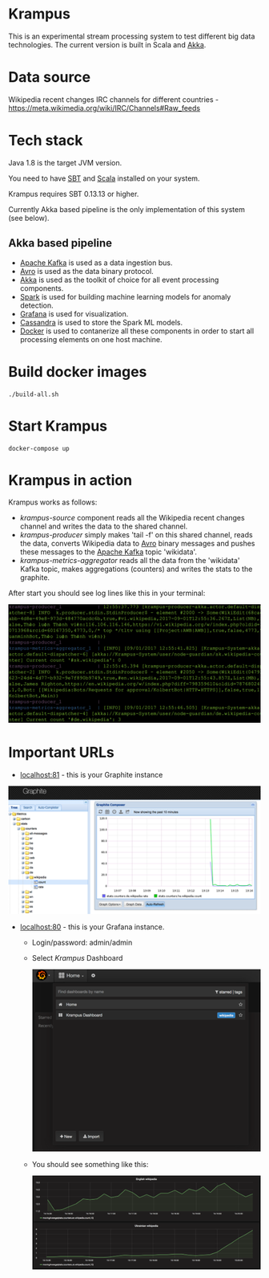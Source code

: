# Krampus

This is an experimental stream processing system to test different big data technologies. The current version is built in 
Scala and [Akka](https://github.com/akka/akka). 

# Data source

Wikipedia recent changes IRC channels for different countries - https://meta.wikimedia.org/wiki/IRC/Channels#Raw_feeds

# Tech stack

Java 1.8 is the target JVM version.

You need to have [SBT](http://www.scala-sbt.org/download.html) and [Scala](https://www.scala-lang.org/) installed on your system.

Krampus requires SBT 0.13.13 or higher.

Currently Akka based pipeline is the only implementation of this system (see below). 

## Akka based pipeline

* [Apache Kafka](https://kafka.apache.org/) is used as a data ingestion bus.
* [Avro](https://avro.apache.org/) is used as the data binary protocol. 
* [Akka](https://github.com/akka/akka) is used as the toolkit of choice for all event processing components.
* [Spark](https://spark.apache.org/) is used for building machine learning models for anomaly detection.
* [Grafana](https://grafana.com/) is used for visualization.
* [Cassandra](http://cassandra.apache.org/) is used to store the Spark ML models.
* [Docker](https://www.docker.com/) is used to contanerize all these components in order to start all processing elements on one host machine.

# Build docker images ###
    ./build-all.sh 
    
# Start Krampus ###
    docker-compose up
    
# Krampus in action ###

Krampus works as follows:

* _krampus-source_ component reads all the Wikipedia recent changes channel and writes the data to the shared channel.
* _krampus-producer_ simply makes 'tail -f' on this shared channel, reads the data, converts Wikipedia data to [Avro](https://avro.apache.org/) binary messages and pushes these messages to the [Apache Kafka](https://kafka.apache.org/) topic 'wikidata'.
* _krampus-metrics-aggregator_ reads all the data from the 'wikidata' Kafka topic, makes aggregations (counters) and writes the stats to the graphite.

After start you should see log lines like this in your terminal:

![Terminal](https://raw.githubusercontent.com/codejitsu/krampus/master/doc/img/command-line.png)

# Important URLs

* [localhost:81](http://localhost:81) - this is your Graphite instance

![Graphite](https://raw.githubusercontent.com/codejitsu/krampus/master/doc/img/graphite.png)
   
* [localhost:80](http://localhost:80) - this is your Grafana instance.
    * Login/password: admin/admin
    * Select _Krampus_ Dashboard
    
      ![Grafana](https://raw.githubusercontent.com/codejitsu/krampus/master/doc/img/grafana.png)
      
    * You should see something like this:
    
      ![Grafana](https://raw.githubusercontent.com/codejitsu/krampus/master/doc/img/grafana-dashboard.png)